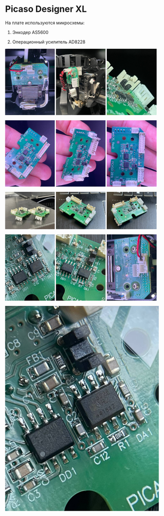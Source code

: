 # Picaso Designer XL

На плате используются микросхемы:

1. Энкодер AS5600

1. Операционный усилитель AD8228


<p float="left">
  <img src="./img/0_XL.jpg" width="32%" title="0_XL"/>
  <img src="./img/1_XL.jpg" width="32%" title="1_XL"/> 
  <img src="./img/5_XL.jpg" width="32%" title="5_XL"/>
</p>


<p float="left">
  <img src="./img/3_XL.jpg" width="32%" title="3_XL"/>
  <img src="./img/4_XL.jpg" width="32%" title="4_XL"/> 
  <img src="./img/2_XL.jpg" width="32%" title="2_XL"/>
</p>


<p float="left">
  <img src="./img/6_XL.jpg" width="32%" title="6_XL"/>
  <img src="./img/10_XL.jpg" width="32%" title="10_XL"/> 
  <img src="./img/8_XL.jpg" width="32%" title="8_XL"/>
</p>


<p float="left">
  <img src="./img/9_XL.jpg" width="32%" title="9_XL"/>
  <img src="./img/11_XL.jpg" width="32%" title="11_XL"/> 
  <img src="./img/7_XL.jpg" width="32%" title="7_XL"/>
</p>


<p float="left">
  <img src="./img/12_XL.jpg" width="99%" title="12_XL"/>
</p>



